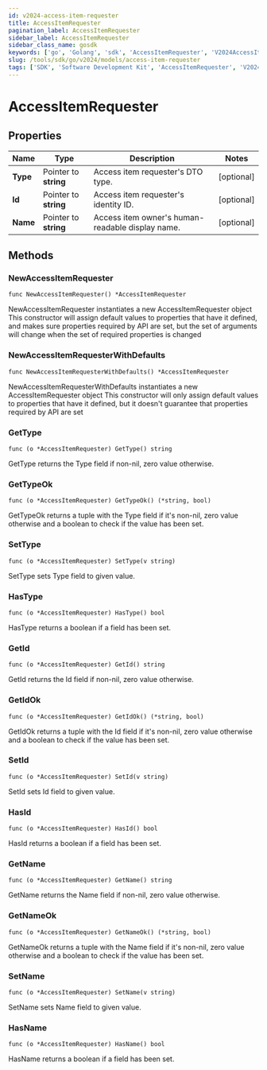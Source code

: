 ```yaml
---
id: v2024-access-item-requester
title: AccessItemRequester
pagination_label: AccessItemRequester
sidebar_label: AccessItemRequester
sidebar_class_name: gosdk
keywords: ['go', 'Golang', 'sdk', 'AccessItemRequester', 'V2024AccessItemRequester'] 
slug: /tools/sdk/go/v2024/models/access-item-requester
tags: ['SDK', 'Software Development Kit', 'AccessItemRequester', 'V2024AccessItemRequester']
---
```


# AccessItemRequester

## Properties

Name | Type | Description | Notes
------------ | ------------- | ------------- | -------------
**Type** | Pointer to **string** | Access item requester&#39;s DTO type. | [optional] 
**Id** | Pointer to **string** | Access item requester&#39;s identity ID. | [optional] 
**Name** | Pointer to **string** | Access item owner&#39;s human-readable display name. | [optional] 

## Methods

### NewAccessItemRequester

`func NewAccessItemRequester() *AccessItemRequester`

NewAccessItemRequester instantiates a new AccessItemRequester object
This constructor will assign default values to properties that have it defined,
and makes sure properties required by API are set, but the set of arguments
will change when the set of required properties is changed

### NewAccessItemRequesterWithDefaults

`func NewAccessItemRequesterWithDefaults() *AccessItemRequester`

NewAccessItemRequesterWithDefaults instantiates a new AccessItemRequester object
This constructor will only assign default values to properties that have it defined,
but it doesn't guarantee that properties required by API are set

### GetType

`func (o *AccessItemRequester) GetType() string`

GetType returns the Type field if non-nil, zero value otherwise.

### GetTypeOk

`func (o *AccessItemRequester) GetTypeOk() (*string, bool)`

GetTypeOk returns a tuple with the Type field if it's non-nil, zero value otherwise
and a boolean to check if the value has been set.

### SetType

`func (o *AccessItemRequester) SetType(v string)`

SetType sets Type field to given value.

### HasType

`func (o *AccessItemRequester) HasType() bool`

HasType returns a boolean if a field has been set.

### GetId

`func (o *AccessItemRequester) GetId() string`

GetId returns the Id field if non-nil, zero value otherwise.

### GetIdOk

`func (o *AccessItemRequester) GetIdOk() (*string, bool)`

GetIdOk returns a tuple with the Id field if it's non-nil, zero value otherwise
and a boolean to check if the value has been set.

### SetId

`func (o *AccessItemRequester) SetId(v string)`

SetId sets Id field to given value.

### HasId

`func (o *AccessItemRequester) HasId() bool`

HasId returns a boolean if a field has been set.

### GetName

`func (o *AccessItemRequester) GetName() string`

GetName returns the Name field if non-nil, zero value otherwise.

### GetNameOk

`func (o *AccessItemRequester) GetNameOk() (*string, bool)`

GetNameOk returns a tuple with the Name field if it's non-nil, zero value otherwise
and a boolean to check if the value has been set.

### SetName

`func (o *AccessItemRequester) SetName(v string)`

SetName sets Name field to given value.

### HasName

`func (o *AccessItemRequester) HasName() bool`

HasName returns a boolean if a field has been set.


